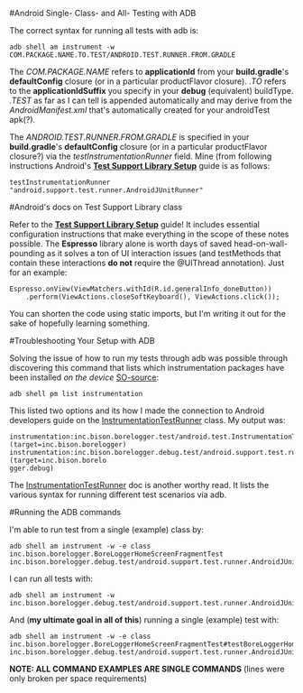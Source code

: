 #Android Single- Class- and All- Testing with ADB

The correct syntax for running all tests with adb is:

    adb shell am instrument -w COM.PACKAGE.NAME.TO.TEST/ANDROID.TEST.RUNNER.FROM.GRADLE
    
The *COM.PACKAGE.NAME* refers to **applicationId** from your **build.gradle**'s **defaultConfig**
closure (or in a particular productFlavor closure). *.TO* refers to the **applicationIdSuffix** you
specify in your **debug** (equivalent) buildType. *.TEST* as far as I can tell is appended
automatically and may derive from the *AndroidManifest.xml* that's automatically created for your
androidTest apk(?).

The *ANDROID.TEST.RUNNER.FROM.GRADLE* is specified in your **build.gradle**'s **defaultConfig**
closure (or in a particular productFlavor closure?) via the *testInstrumentationRunner* field. Mine
(from following instructions Android's **[Test Support Library Setup]** guide is as follows:

    testInstrumentationRunner "android.support.test.runner.AndroidJUnitRunner"
    
#Android's docs on Test Support Library class

Refer to the **[Test Support Library Setup]** guide! It includes essential configuration instructions
that make everything in the scope of these notes possible. The **Espresso** library alone is worth days
of saved head-on-wall-pounding as it solves a ton of UI interaction issues (and testMethods that contain
these interactions **do not** require the @UIThread annotation). Just for an example:

    Espresso.onView(ViewMatchers.withId(R.id.generalInfo_doneButton))
        .perform(ViewActions.closeSoftKeyboard(), ViewActions.click());

You can shorten the code using static imports, but I'm writing it out for the sake of hopefully learning
something.

#Troubleshooting Your Setup with ADB

Solving the issue of how to run my tests through adb was possible through discovering this command
that lists which instrumentation packages have been installed *on the device* [SO-source]:

    adb shell pm list instrumentation

This listed two options and its how I made the connection to Android developers guide on
the [InstrumentationTestRunner] class. My output was:

    instrumentation:inc.bison.borelogger.test/android.test.InstrumentationTestRunner (target=inc.bison.borelogger)         
    instrumentation:inc.bison.borelogger.debug.test/android.support.test.runner.AndroidJUnitRunner (target=inc.bison.borelo
    gger.debug)

The [InstrumentationTestRunner] doc is another worthy read. It lists the various syntax for running
different test scenarios via adb.

#Running the ADB commands

I'm able to run test from a single (example) class by:

    adb shell am instrument -w -e class inc.bison.borelogger.BoreLoggerHomeScreenFragmentTest
    inc.bison.borelogger.debug.test/android.support.test.runner.AndroidJUnitRunner

I can run all tests with:

    adb shell am instrument -w inc.bison.borelogger.debug.test/android.support.test.runner.AndroidJUnitRunner

And (**my ultimate goal in all of this**) running a single (example) test with:

    adb shell am instrument -w -e class
    inc.bison.borelogger.BoreLoggerHomeScreenFragmentTest#testBoreLoggerHomeScreenFragmentTest_Preconditions
    inc.bison.borelogger.debug.test/android.support.test.runner.AndroidJUnitRunner


**NOTE: ALL COMMAND EXAMPLES ARE SINGLE COMMANDS**
(lines were only broken per space requirements)

[Test Support Library Setup]:http://developer.android.com/tools/testing-support-library/index.html#setup
[SO-source]:http://stackoverflow.com/questions/21294945/error-unable-to-find-instrumentation-info-for-componentinfo
[InstrumentationTestRunner]:http://developer.android.com/reference/android/test/InstrumentationTestRunner.html